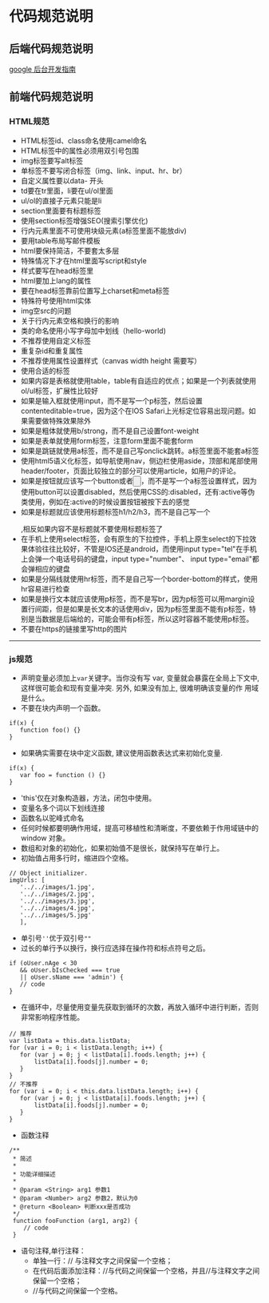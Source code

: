 # 代码规范说明

## 后端代码规范说明 

[google 后台开发指南](http://zh-google-styleguide.readthedocs.io/en/latest/google-python-styleguide/contents/)

## 前端代码规范说明

### HTML规范

   - HTML标签id、class命名使用camel命名
   - HTML标签中的属性必须用双引号包围
   - img标签要写alt标签
   - 单标签不要写闭合标签（img、link、input、hr、br）
   - 自定义属性要以data- 开头
   - td要在tr里面，li要在ul/ol里面
   - ul/ol的直接子元素只能是li
   - section里面要有标题标签
   - 使用section标签增强SEO(搜索引擎优化)
   - 行内元素里面不可使用块级元素(a标签里面不能放div)
   - 要用table布局写邮件模板
   - html要保持简洁，不要套太多层
   - 特殊情况下才在html里面写script和style
   - 样式要写在head标签里
   - html要加上lang的属性
   - 要在head标签靠前位置写上charset和meta标签
   - 特殊符号使用html实体
   - img空src的问题
   - 关于行内元素空格和换行的影响
   - 类的命名使用小写字母加中划线（hello-world)
   - 不推荐使用自定义标签
   - 重复杂id和重复属性
   - 不推荐使用属性设置样式（canvas width height 需要写）
   - 使用合适的标签
   - 如果内容是表格就使用table，table有自适应的优点；如果是一个列表就使用ol/ul标签，扩展性比较好
   - 如果是输入框就使用input，而不是写一个p标签，然后设置contenteditable=true，因为这个在IOS Safari上光标定位容易出现问题。如果需要做特殊效果除外
   - 如果是粗体就使用b/strong，而不是自己设置font-weight
   - 如果是表单就使用form标签，注意form里面不能套form
   - 如果是跳链就使用a标签，而不是自己写onclick跳转。a标签里面不能套a标签
   - 使用html5语义化标签，如导航使用nav，侧边栏使用aside，顶部和尾部使用header/footer，页面比较独立的部分可以使用article，如用户的评论。
   - 如果是按钮就应该写一个button或者<input type="button">，而不是写一个a标签设置样式，因为使用button可以设置disabled，然后使用CSS的:disabled，还有:active等伪类使用，例如在:active的时候设置按钮被按下去的感觉
   - 如果是标题就应该使用标题标签h1/h2/h3，而不是自己写一个<p class="title"></p>,相反如果内容不是标题就不要使用标题标签了
   - 在手机上使用select标签，会有原生的下拉控件，手机上原生select的下拉效果体验往往比较好，不管是IOS还是android，而使用input type="tel"在手机上会弹一个电话号码的键盘，input type="number"、 input type="email"都会弹相应的键盘
   - 如果是分隔线就使用hr标签，而不是自己写一个border-bottom的样式，使用hr容易进行检查
   - 如果是换行文本就应该使用p标签，而不是写br，因为p标签可以用margin设置行间距，但是如果是长文本的话使用div，因为p标签里面不能有p标签，特别是当数据是后端给的，可能会带有p标签，所以这时容器不能使用p标签。
   - 不要在https的链接里写http的图片


----------


### js规范

   - 声明变量必须加上`var`关键字。当你没有写 var, 变量就会暴露在全局上下文中, 这样很可能会和现有变量冲突. 另外, 如果没有加上, 很难明确该变量的作
     用域是什么。
   - 不要在块内声明一个函数。
 ```
if(x) {
    function foo() {}
}
 ```
   - 如果确实需要在块中定义函数, 建议使用函数表达式来初始化变量.
 ```
if(x) {
    var foo = function () {}
}
 ```
   - 'this'仅在对象构造器，方法，闭包中使用。
   - 变量名多个词以下划线连接
   - 函数名以驼峰式命名
   - 任何时候都要明确作用域，提高可移植性和清晰度，不要依赖于作用域链中的 window 对象。
   - 数组和对象的初始化，如果初始值不是很长，就保持写在单行上。
   - 初始值占用多行时，缩进四个空格。
 ```
// Object initializer.
imgUrls: [
    '../../images/1.jpg',
    '../../images/2.jpg',
    '../../images/3.jpg',
    '../../images/4.jpg',
    '../../images/5.jpg'
    ],
 ```
   - 单引号`''`优于双引号`""`
   - 过长的单行予以换行，换行应选择在操作符和标点符号之后。
 ```
if (oUser.nAge < 30
    && oUser.bIsChecked === true
    || oUser.sName === 'admin') {
    // code
}
 ```
   - 在循环中，尽量使用变量先获取到循环的次数，再放入循环中进行判断，否则非常影响程序性能。
 ```
// 推荐
var listData = this.data.listData;
for (var i = 0; i < listData.length; i++) {
    for (var j = 0; j < listData[i].foods.length; j++) {
        listData[i].foods[j].number = 0;
    }
}
// 不推荐
for (var i = 0; i < this.data.listData.length; i++) {
    for (var j = 0; j < listData[i].foods.length; j++) {
        listData[i].foods[j].number = 0;
    }
}
 ```
   - 函数注释

```
/**
 * 简述
 *
 * 功能详细描述
 *
 * @param <String> arg1 参数1
 * @param <Number> arg2 参数2，默认为0
 * @return <Boolean> 判断xxx是否成功
 */
 function fooFunction (arg1, arg2) {
    // code
 }
 ```
   
   - 语句注释,单行注释：
     - 单独一行：// 与注释文字之间保留一个空格；
     - 在代码后面添加注释：//与代码之间保留一个空格，并且//与注释文字之间保留一个空格；
     - //与代码之间保留一个空格。
